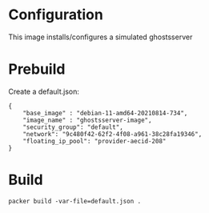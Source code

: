 # Configuration

This image installs/configures a simulated ghostsserver



# Prebuild

Create a default.json:

```
{
    "base_image" : "debian-11-amd64-20210814-734",
    "image_name" : "ghostsserver-image",
    "security_group": "default",
    "network": "9c480f42-62f2-4f08-a961-38c28fa19346",
    "floating_ip_pool": "provider-aecid-208"
}
```

# Build

```
packer build -var-file=default.json .
```
